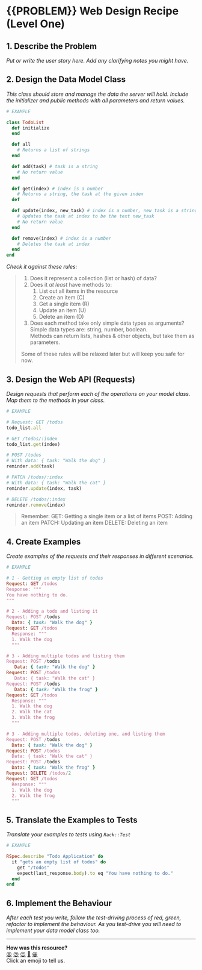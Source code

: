 # {{PROBLEM}} Web Design Recipe (Level One)

## 1. Describe the Problem

_Put or write the user story here. Add any clarifying notes you might have._

## 2. Design the Data Model Class

_This class should store and manage the data the server will hold._
_Include the initializer and public methods with all parameters and return values._

```ruby
# EXAMPLE

class TodoList
  def initialize
  end

  def all
    # Returns a list of strings
  end

  def add(task) # task is a string
    # No return value
  end

  def get(index) # index is a number
    # Returns a string, the task at the given index
  def

  def update(index, new_task) # index is a number, new_task is a string
    # Updates the task at index to be the text new_task
    # No return value
  end

  def remove(index) # index is a number
    # Deletes the task at index
  end
end
```

_Check it against these rules:_

> 1. Does it represent a collection (list or hash) of data?
> 2. Does it _at least_ have methods to:
>    1. List out all items in the resource
>    2. Create an item (C)
>    3. Get a single item (R)
>    4. Update an item (U)
>    5. Delete an item (D)
> 3. Does each method take only simple data types as arguments?  
>    Simple data types are: string, number, boolean.  
>    Methods can return lists, hashes & other objects, but take them as parameters.
> 
> Some of these rules will be relaxed later but will keep you safe for now.

## 3. Design the Web API (Requests)

_Design requests that perform each of the operations on your model class._
_Map them to the methods in your class._

```ruby
# EXAMPLE

# Request: GET /todos
todo_list.all

# GET /todos/:index
todo_list.get(index)

# POST /todos
# With data: { task: "Walk the dog" }
reminder.add(task)

# PATCH /todos/:index
# With data: { task: "Walk the cat" }
reminder.update(index, task)

# DELETE /todos/:index
reminder.remove(index)
```

> Remember:
> GET: Getting a single item or a list of items
> POST: Adding an item
> PATCH: Updating an item
> DELETE: Deleting an item

## 4. Create Examples

_Create examples of the requests and their responses in different scenarios._

```ruby
# EXAMPLE

# 1 - Getting an empty list of todos
Request: GET /todos
Response: """
You have nothing to do.
"""

# 2 - Adding a todo and listing it
Request: POST /todos
  Data: { task: "Walk the dog" }
Request: GET /todos
  Response: """
  1. Walk the dog
  """

# 3 - Adding multiple todos and listing them
Request: POST /todos
   Data: { task: "Walk the dog" }
Request: POST /todos
   Data: { task: "Walk the cat" }
Request: POST /todos
   Data: { task: "Walk the frog" }
Request: GET /todos
  Response: """
  1. Walk the dog
  2. Walk the cat
  3. Walk the frog
  """

# 3 - Adding multiple todos, deleting one, and listing them
Request: POST /todos
  Data: { task: "Walk the dog" }
Request: POST /todos
  Data: { task: "Walk the cat" }
Request: POST /todos
  Data: { task: "Walk the frog" }
Request: DELETE /todos/2
Request: GET /todos
  Response: """
  1. Walk the dog
  2. Walk the frog
  """
```

## 5. Translate the Examples to Tests

_Translate your examples to tests using `Rack::Test`_

```ruby
# EXAMPLE

RSpec.describe "Todo Application" do
  it "gets an empty list of todos" do
    get "/todos"
    expect(last_response.body).to eq "You have nothing to do."
  end
end

```

## 6. Implement the Behaviour

_After each test you write, follow the test-driving process of red, green, refactor to implement the behaviour._
_As you test-drive you will need to implement your data model class too._


<!-- BEGIN GENERATED SECTION DO NOT EDIT -->

---

**How was this resource?**  
[😫](https://airtable.com/shrUJ3t7KLMqVRFKR?prefill_Repository=makersacademy/web-starter-level-one&prefill_File=recipe/recipe.md&prefill_Sentiment=😫) [😕](https://airtable.com/shrUJ3t7KLMqVRFKR?prefill_Repository=makersacademy/web-starter-level-one&prefill_File=recipe/recipe.md&prefill_Sentiment=😕) [😐](https://airtable.com/shrUJ3t7KLMqVRFKR?prefill_Repository=makersacademy/web-starter-level-one&prefill_File=recipe/recipe.md&prefill_Sentiment=😐) [🙂](https://airtable.com/shrUJ3t7KLMqVRFKR?prefill_Repository=makersacademy/web-starter-level-one&prefill_File=recipe/recipe.md&prefill_Sentiment=🙂) [😀](https://airtable.com/shrUJ3t7KLMqVRFKR?prefill_Repository=makersacademy/web-starter-level-one&prefill_File=recipe/recipe.md&prefill_Sentiment=😀)  
Click an emoji to tell us.

<!-- END GENERATED SECTION DO NOT EDIT -->
